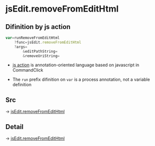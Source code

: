 # jsEdit.removeFromEditHtml

## Difinition by js action

```js.js
var=runRemoveFromEditHtml
	?func=jsEdit.removeFromEditHtml
	?args=
		&editPathString=
		&removeUriString=
```

- [js action](#) is annotation-oriented language based on javascript in CommandClick

- The `run` prefix difinition on `var` is a process annotation, not a variable definition

## Src

-> [jsEdit.removeFromEditHtml](https://github.com/puutaro/CommandClick/blob/master/app/src/main/java/com/puutaro/commandclick/fragment_lib/terminal_fragment/js_interface/edit/JsEdit.kt#L107)

## Detail

-> [jsEdit.removeFromEditHtml](https://github.com/puutaro/CommandClick/blob/master/md/developer/js_interface/details/edit/JsEdit/removeFromEditHtml.md)
